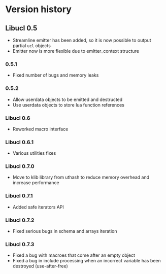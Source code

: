# Version history

## Libucl 0.5

- Streamline emitter has been added, so it is now possible to output partial `ucl` objects
- Emitter now is more flexible due to emitter_context structure

### 0.5.1
- Fixed number of bugs and memory leaks

### 0.5.2

- Allow userdata objects to be emitted and destructed
- Use userdata objects to store lua function references

### Libucl 0.6

- Reworked macro interface

### Libucl 0.6.1

- Various utilities fixes

### Libucl 0.7.0

- Move to klib library from uthash to reduce memory overhead and increase performance

### Libucl 0.7.1

- Added safe iterators API

### Libucl 0.7.2

- Fixed serious bugs in schema and arrays iteration

### Libucl 0.7.3

- Fixed a bug with macroes that come after an empty object
- Fixed a bug in include processing when an incorrect variable has been destroyed (use-after-free)
